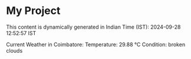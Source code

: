 # My Project

This content is dynamically generated in Indian Time (IST): 2024-09-28 12:52:57 IST


Current Weather in Coimbatore:
Temperature: 29.88 °C
Condition: broken clouds
